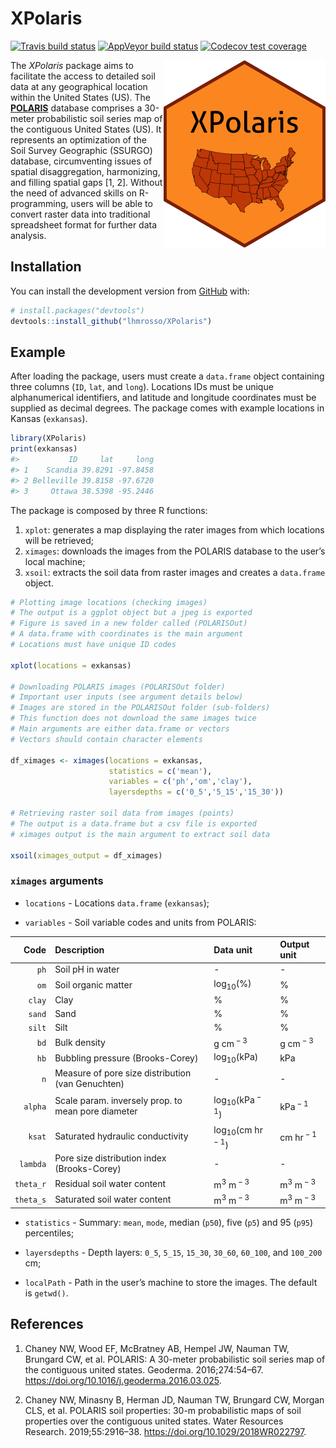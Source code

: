 
<!-- README.md is generated from README.Rmd. Please edit that file -->

# XPolaris

<!-- badges: start -->

[![Travis build
status](https://travis-ci.com/lhmrosso/XPolaris.svg?branch=master)](https://travis-ci.com/lhmrosso/XPolaris)
[![AppVeyor build
status](https://ci.appveyor.com/api/projects/status/github/lhmrosso/XPolaris?branch=master&svg=true)](https://ci.appveyor.com/project/lhmrosso/XPolaris)
[![Codecov test
coverage](https://codecov.io/gh/lhmrosso/XPolaris/branch/master/graph/badge.svg)](https://codecov.io/gh/lhmrosso/XPolaris?branch=master)
<!-- badges: end -->

<img src="man/figures/xpolaris.png" height="300" align="right"/>

The *XPolaris* package aims to facilitate the access to detailed soil
data at any geographical location within the United States (US). The
[**POLARIS**](http://hydrology.cee.duke.edu/POLARIS/) database comprises
a 30-meter probabilistic soil series map of the contiguous United States
(US). It represents an optimization of the Soil Survey Geographic
(SSURGO) database, circumventing issues of spatial disaggregation,
harmonizing, and filling spatial gaps \[1, 2\]. Without the need of
advanced skills on R-programming, users will be able to convert raster
data into traditional spreadsheet format for further data analysis.

## Installation

You can install the development version from
[GitHub](https://github.com/) with:

``` r
# install.packages("devtools")
devtools::install_github("lhmrosso/XPolaris")
```

## Example

After loading the package, users must create a `data.frame` object
containing three columns (`ID`, `lat`, and `long`). Locations IDs must
be unique alphanumerical identifiers, and latitude and longitude
coordinates must be supplied as decimal degrees. The package comes with
example locations in Kansas (`exkansas`).

``` r
library(XPolaris)
print(exkansas)
#>           ID     lat     long
#> 1    Scandia 39.8291 -97.8458
#> 2 Belleville 39.8158 -97.6720
#> 3     Ottawa 38.5398 -95.2446
```

The package is composed by three R functions:  
1) `xplot`: generates a map displaying the rater images from which
locations will be retrieved;  
2) `ximages`: downloads the images from the POLARIS database to the
user’s local machine;  
3) `xsoil`: extracts the soil data from raster images and creates a
`data.frame` object.

``` r
# Plotting image locations (checking images)
# The output is a ggplot object but a jpeg is exported
# Figure is saved in a new folder called (POLARISOut)
# A data.frame with coordinates is the main argument
# Locations must have unique ID codes

xplot(locations = exkansas)

# Downloading POLARIS images (POLARISOut folder)
# Important user inputs (see argument details below)
# Images are stored in the POLARISOut folder (sub-folders)
# This function does not download the same images twice
# Main arguments are either data.frame or vectors
# Vectors should contain character elements

df_ximages <- ximages(locations = exkansas,
                      statistics = c('mean'),
                      variables = c('ph','om','clay'),
                      layersdepths = c('0_5','5_15','15_30'))

# Retrieving raster soil data from images (points)
# The output is a data.frame but a csv file is exported
# ximages output is the main argument to extract soil data

xsoil(ximages_output = df_ximages)
```

### `ximages` arguments

-   `locations` - Locations `data.frame` (`exkansas`);

-   `variables` - Soil variable codes and units from POLARIS:

|      Code | Description                                        | Data unit                              | Output unit                    |
|----------:|:---------------------------------------------------|:---------------------------------------|:-------------------------------|
|      `ph` | Soil pH in water                                   | \-                                     | \-                             |
|      `om` | Soil organic matter                                | log<sub>10</sub>(%)                    | %                              |
|    `clay` | Clay                                               | %                                      | %                              |
|    `sand` | Sand                                               | %                                      | %                              |
|    `silt` | Silt                                               | %                                      | %                              |
|      `bd` | Bulk density                                       | g cm<sup> − 3</sup>                    | g cm<sup> − 3</sup>            |
|      `hb` | Bubbling pressure (Brooks-Corey)                   | log<sub>10</sub>(kPa)                  | kPa                            |
|       `n` | Measure of pore size distribution (van Genuchten)  | \-                                     | \-                             |
|   `alpha` | Scale param. inversely prop. to mean pore diameter | log<sub>10</sub>(kPa<sup> − 1</sup>)   | kPa<sup> − 1</sup>             |
|    `ksat` | Saturated hydraulic conductivity                   | log<sub>10</sub>(cm hr<sup> − 1</sup>) | cm hr<sup> − 1</sup>           |
|  `lambda` | Pore size distribution index (Brooks-Corey)        | \-                                     | \-                             |
| `theta_r` | Residual soil water content                        | m<sup>3</sup> m<sup> − 3</sup>         | m<sup>3</sup> m<sup> − 3</sup> |
| `theta_s` | Saturated soil water content                       | m<sup>3</sup> m<sup> − 3</sup>         | m<sup>3</sup> m<sup> − 3</sup> |

-   `statistics` - Summary: `mean`, `mode`, median (`p50`), five (`p5`)
    and 95 (`p95`) percentiles;

-   `layersdepths` - Depth layers: `0_5`, `5_15`, `15_30`, `30_60`,
    `60_100`, and `100_200` cm;

-   `localPath` - Path in the user’s machine to store the images. The
    default is `getwd()`.

## References

1.  Chaney NW, Wood EF, McBratney AB, Hempel JW, Nauman TW, Brungard CW,
    et al. POLARIS: A 30-meter probabilistic soil series map of the
    contiguous united states. Geoderma. 2016;274:54–67.
    <https://doi.org/10.1016/j.geoderma.2016.03.025>.

2.  Chaney NW, Minasny B, Herman JD, Nauman TW, Brungard CW, Morgan CLS,
    et al. POLARIS soil properties: 30-m probabilistic maps of soil
    properties over the contiguous united states. Water Resources
    Research. 2019;55:2916–38. <https://doi.org/10.1029/2018WR022797>.
